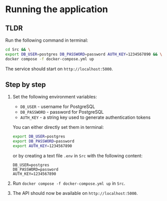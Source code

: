 # Running the application

## TLDR

Run the following command in terminal:

```bash
cd Src && \
export DB_USER=postgres DB_PASSWORD=password AUTH_KEY=1234567890 && \
docker compose -f docker-compose.yml up
```

The service should start on `http://localhost:5000`.

## Step by step

1. Set the following environment variables:
   - `DB_USER` - username for PostgreSQL
   - `DB_PASSWORD` - password for PostgreSQL
   - `AUTH_KEY` - a string key used to generate authentication tokens

   You can either directly set them in terminal:

   ```bash
   export DB_USER=postgres
   export DB_PASSWORD=password
   export AUTH_KEY=1234567890
   ```

   or by creating a text file `.env` in `Src` with the following content:

   ```
   DB_USER=postgres
   DB_PASSWORD=password
   AUTH_KEY=1234567890
   ```

2. Run `docker compose -f docker-compose.yml up` in `Src`.
3. The API should now be available on `http://localhost:5000`.
